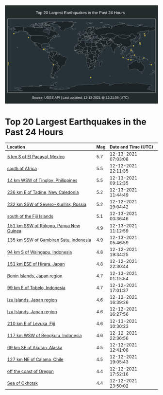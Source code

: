 ![Map](./map.png)

# Top 20 Largest Earthquakes in the Past 24 Hours

| Location | Mag | Date and Time (UTC) |
|:---|:---|:---|
| [5 km S of El Pacayal, Mexico](https://earthquake.usgs.gov/earthquakes/eventpage/us6000gbt6) | 5.7 | 12-13-2021 07:03:08 |
| [south of Africa](https://earthquake.usgs.gov/earthquakes/eventpage/us6000gbqp) | 5.5 | 12-12-2021 22:11:35 |
| [14 km WSW of Tingloy, Philippines](https://earthquake.usgs.gov/earthquakes/eventpage/us6000gbu7) | 5.5 | 12-13-2021 09:12:35 |
| [236 km E of Tadine, New Caledonia](https://earthquake.usgs.gov/earthquakes/eventpage/us6000gbv3) | 5.2 | 12-13-2021 11:44:49 |
| [232 km SSW of Severo-Kuril’sk, Russia](https://earthquake.usgs.gov/earthquakes/eventpage/us6000gbpw) | 5.2 | 12-12-2021 19:04:42 |
| [south of the Fiji Islands](https://earthquake.usgs.gov/earthquakes/eventpage/us6000gbrl) | 5.1 | 12-13-2021 00:36:46 |
| [151 km SSW of Kokopo, Papua New Guinea](https://earthquake.usgs.gov/earthquakes/eventpage/us6000gbv1) | 4.9 | 12-13-2021 11:12:59 |
| [135 km SSW of Gambiran Satu, Indonesia](https://earthquake.usgs.gov/earthquakes/eventpage/us6000gbsu) | 4.9 | 12-13-2021 05:46:59 |
| [94 km S of Waingapu, Indonesia](https://earthquake.usgs.gov/earthquakes/eventpage/us6000gbq2) | 4.8 | 12-12-2021 19:34:25 |
| [151 km ESE of Hirara, Japan](https://earthquake.usgs.gov/earthquakes/eventpage/us6000gbqy) | 4.8 | 12-12-2021 22:30:44 |
| [Bonin Islands, Japan region](https://earthquake.usgs.gov/earthquakes/eventpage/us6000gbru) | 4.7 | 12-13-2021 01:15:54 |
| [99 km E of Tobelo, Indonesia](https://earthquake.usgs.gov/earthquakes/eventpage/us6000gbpc) | 4.7 | 12-12-2021 17:01:37 |
| [Izu Islands, Japan region](https://earthquake.usgs.gov/earthquakes/eventpage/us6000gbpg) | 4.6 | 12-12-2021 16:39:26 |
| [Izu Islands, Japan region](https://earthquake.usgs.gov/earthquakes/eventpage/us6000gbpa) | 4.6 | 12-12-2021 16:27:56 |
| [210 km E of Levuka, Fiji](https://earthquake.usgs.gov/earthquakes/eventpage/us6000gbup) | 4.6 | 12-13-2021 10:30:23 |
| [117 km WSW of Bengkulu, Indonesia](https://earthquake.usgs.gov/earthquakes/eventpage/us6000gbqz) | 4.6 | 12-12-2021 22:36:56 |
| [69 km SE of Akutan, Alaska](https://earthquake.usgs.gov/earthquakes/eventpage/us6000gbn0) | 4.5 | 12-12-2021 12:41:08 |
| [127 km NE of Calama, Chile](https://earthquake.usgs.gov/earthquakes/eventpage/us6000gbq1) | 4.5 | 12-12-2021 19:05:43 |
| [off the coast of Oregon](https://earthquake.usgs.gov/earthquakes/eventpage/us6000gbpq) | 4.4 | 12-12-2021 17:52:16 |
| [Sea of Okhotsk](https://earthquake.usgs.gov/earthquakes/eventpage/us6000gbrg) | 4.4 | 12-12-2021 23:50:02 |
